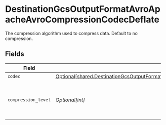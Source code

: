 # DestinationGcsOutputFormatAvroApacheAvroCompressionCodecDeflate

The compression algorithm used to compress data. Default to no compression.


## Fields

| Field                                                                                                                                                                                    | Type                                                                                                                                                                                     | Required                                                                                                                                                                                 | Description                                                                                                                                                                              |
| ---------------------------------------------------------------------------------------------------------------------------------------------------------------------------------------- | ---------------------------------------------------------------------------------------------------------------------------------------------------------------------------------------- | ---------------------------------------------------------------------------------------------------------------------------------------------------------------------------------------- | ---------------------------------------------------------------------------------------------------------------------------------------------------------------------------------------- |
| `codec`                                                                                                                                                                                  | [Optional[shared.DestinationGcsOutputFormatAvroApacheAvroCompressionCodecDeflateCodec]](undefined/models/shared/destinationgcsoutputformatavroapacheavrocompressioncodecdeflatecodec.md) | :heavy_minus_sign:                                                                                                                                                                       | N/A                                                                                                                                                                                      |
| `compression_level`                                                                                                                                                                      | *Optional[int]*                                                                                                                                                                          | :heavy_minus_sign:                                                                                                                                                                       | 0: no compression & fastest, 9: best compression & slowest.                                                                                                                              |